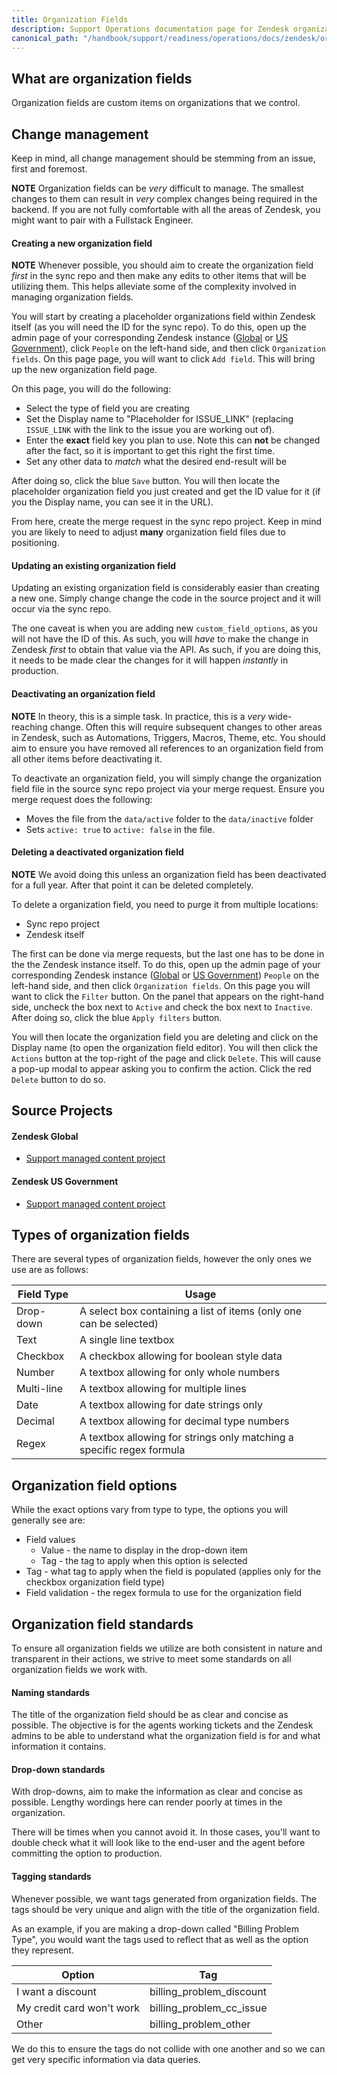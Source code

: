 ```yaml
---
title: Organization Fields
description: Support Operations documentation page for Zendesk organization fields
canonical_path: "/handbook/support/readiness/operations/docs/zendesk/org-fields"
---
```


## What are organization fields

Organization fields are custom items on organizations that we control.

## Change management

Keep in mind, all change management should be stemming from an issue, first and
foremost.

**NOTE** Organization fields can be *very* difficult to manage. The smallest
changes to them can result in *very* complex changes being required in the
backend. If you are not fully comfortable with all the areas of Zendesk, you
might want to pair with a Fullstack Engineer.

#### Creating a new organization field

**NOTE** Whenever possible, you should aim to create the organization field
*first* in the sync repo and then make any edits to other items that will be
utilizing them. This helps alleviate some of the complexity involved in managing
organization fields.

You will start by creating a placeholder organizations field within Zendesk
itself (as you will need the ID for the sync repo). To do this, open up the
admin page of your corresponding Zendesk instance
([Global](https://gitlab.zendesk.com/admin)
or [US Government](https://gitlab-federal-support.zendesk.com/admin)), click
`People` on the left-hand side, and then click `Organization fields`. On this
page page, you will want to click `Add field`. This will bring up the new
organization field page.

On this page, you will do the following:

- Select the type of field you are creating
- Set the Display name to "Placeholder for ISSUE_LINK" (replacing `ISSUE_LINK`
  with the link to the issue you are working out of).
- Enter the **exact** field key you plan to use. Note this can **not** be
  changed after the fact, so it is important to get this right the first time.
- Set any other data to *match* what the desired end-result will be

After doing so, click the blue `Save` button. You will then locate the
placeholder organization field you just created and get the ID value for it (if
you the Display name, you can see it in the URL).

From here, create the merge request in the sync repo project. Keep in mind you
are likely to need to adjust **many** organization field files due to
positioning.

#### Updating an existing organization field

Updating an existing organization field is considerably easier than creating a
new one. Simply change change the code in the source project and it will occur
via the sync repo.

The one caveat is when you are adding new `custom_field_options`, as you will
not have the ID of this. As such, you will *have* to make the change in Zendesk
*first* to obtain that value via the API. As such, if you are doing this, it
needs to be made clear the changes for it will happen *instantly* in production.

#### Deactivating an organization field

**NOTE** In theory, this is a simple task. In practice, this is a *very*
wide-reaching change. Often this will require subsequent changes to other areas
in Zendesk, such as Automations, Triggers, Macros, Theme, etc. You should aim to
ensure you have removed all references to an organization field from all other
items before deactivating it.

To deactivate an organization field, you will simply change the organization
field file in the source sync repo project via your merge request. Ensure you
merge request does the following:

- Moves the file from the `data/active` folder to the `data/inactive` folder
- Sets `active: true` to `active: false` in the file.

#### Deleting a deactivated organization field

**NOTE** We avoid doing this unless an organization field has been deactivated
for a full year. After that point it can be deleted completely.

To delete a organization field, you need to purge it from multiple locations:

- Sync repo project
- Zendesk itself

The first can be done via merge requests, but the last one has to be done in the
the Zendesk instance itself. To do this, open up the admin page of your
corresponding Zendesk instance ([Global](https://gitlab.zendesk.com/admin) or
[US Government](https://gitlab-federal-support.zendesk.com/admin))
`People` on the left-hand side, and then click `Organization fields`. On this
page you will want to click the `Filter` button. On the panel that appears on
the right-hand side, uncheck the box next to `Active` and check the box next to
`Inactive`. After doing so, click the blue `Apply filters` button.

You will then locate the organization field you are deleting and click on the
Display name (to open the organization field editor). You will then click the
`Actions` button at the top-right of the page and click `Delete`. This will
cause a pop-up modal to appear asking you to confirm the action. Click the red
`Delete` button to do so.

## Source Projects

#### Zendesk Global

- [Support managed content project](https://gitlab.com/gitlab-com/support/zendesk-global/organizations/fields)

#### Zendesk US Government

- [Support managed content project](https://gitlab.com/gitlab-com/support/zendesk-us-government/organizations/fields)

## Types of organization fields

There are several types of organization fields, however the only ones we use are
as follows:

| Field Type   | Usage                                                                 |
|--------------|-----------------------------------------------------------------------|
| Drop-down    | A select box containing a list of items (only one can be selected)    |
| Text         | A single line textbox                                                 |
| Checkbox     | A checkbox allowing for boolean style data                            |
| Number       | A textbox allowing for only whole numbers                             |
| Multi-line   | A textbox allowing for multiple lines                                 |
| Date         | A textbox allowing for date strings only                              |
| Decimal      | A textbox allowing for decimal type numbers                           |
| Regex        | A textbox allowing for strings only matching a specific regex formula |

## Organization field options

While the exact options vary from type to type, the options you will generally
see are:

- Field values
  - Value - the name to display in the drop-down item
  - Tag - the tag to apply when this option is selected
- Tag - what tag to apply when the field is populated (applies only for the
  checkbox organization field type)
- Field validation - the regex formula to use for the organization field

## Organization field standards

To ensure all organization fields we utilize are both consistent in nature and
transparent in their actions, we strive to meet some standards on all
organization fields we work with.

#### Naming standards

The title of the organization field should be as clear and concise as possible.
The objective is for the agents working tickets and the Zendesk admins to be
able to understand what the organization field is for and what information it
contains.

#### Drop-down standards

With drop-downs, aim to make the information as clear and concise as possible.
Lengthy wordings here can render poorly at times in the organization.

There will be times when you cannot avoid it. In those cases, you'll want to
double check what it will look like to the end-user and the agent before
committing the option to production.

#### Tagging standards

Whenever possible, we want tags generated from organization fields. The tags
should be very unique and align with the title of the organization field.

As an example, if you are making a drop-down called "Billing Problem Type", you
would want the tags used to reflect that as well as the option they represent.

| Option                    | Tag                      |
|---------------------------|--------------------------|
| I want a discount         | billing_problem_discount |
| My credit card won't work | billing_problem_cc_issue |
| Other                     | billing_problem_other    |

We do this to ensure the tags do not collide with one another and so we can get
very specific information via data queries.
